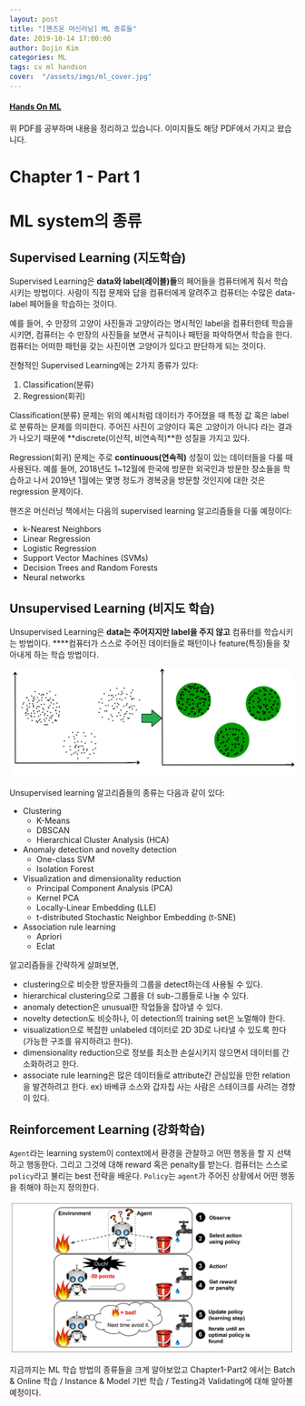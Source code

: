 ```yaml
---
layout: post
title: "[핸즈온 머신러닝] ML 종류들"
date: 2019-10-14 17:00:00
author: Dojin Kim
categories: ML
tags: cv ml handson 
cover:  "/assets/imgs/ml_cover.jpg"
---
```


#### [Hands On ML](https://www.academia.edu/37010160/Hands-On_Machine_Learning_with_Scikit-Learn_and_TensorFlow)
위 PDF를 공부하며 내용을 정리하고 있습니다. 이미지들도 해당 PDF에서 가지고 왔습니다.

# Chapter 1 - Part 1

# ML system의 종류

## Supervised Learning (지도학습)

Supervised Learning은 **data와 label(레이블)들**의 페어들을 컴퓨터에게 줘서 학습시키는 방법이다. 사람이 직접 문제와 답을 컴퓨터에게 알려주고 컴퓨터는 수많은 data-label 페어들을 학습하는 것이다. 

예를 들어, 수 만장의 고양이 사진들과 고양이라는 명시적인 label을 컴퓨터한테 학습을 시키면, 컴퓨터는 수 만장의 사진들을 보면서 규칙이나 패턴을 파악하면서 학습을 한다. 컴퓨터는 어떠한 패턴을 갖는 사진이면 고양이가 있다고 판단하게 되는 것이다.

전형적인 Supervised Learning에는 2가지 종류가 있다:

1. Classification(분류)
2. Regression(회귀)

Classification(분류) 문제는 위의 예시처럼 데이터가 주어졌을 때 특정 값 혹은 label로 분류하는 문제를 의미한다. 주어진 사진이 고양이다 혹은 고양이가 아니다 라는 결과가 나오기 때문에 **discrete(이산적, 비연속적)**한 성질을 가지고 있다.

Regression(회귀) 문제는 주로 **continuous(연속적)** 성질이 있는 데이터들을 다룰 때 사용된다. 예를 들어, 2018년도 1~12월에 한국에 방문한 외국인과 방문한 장소들을 학습하고 나서 2019년 1월에는 몇명 정도가 경복궁을 방문할 것인지에 대한 것은 regression 문제이다. 

핸즈온 머신러닝 책에서는 다음의 supervised learning 알고리즘들을 다룰 예정이다:

- k-Nearest Neighbors
- Linear Regression
- Logistic Regression
- Support Vector Machines (SVMs)
- Decision Trees and Random Forests
- Neural networks

## Unsupervised Learning (비지도 학습)

Unsupervised Learning은 **data는 주어지지만 label을 주지 않고** 컴퓨터를 학습시키는 방법이다. ****컴퓨터가 스스로 주어진 데이터들로 패턴이나 feature(특징)들을 찾아내게 하는 학습 방법이다. 

<div align="center">
<img src="/assets/imgs/ml/intro1_1.png" style="width:500px"/>
</div>

Unsupervised learning 알고리즘들의 종류는 다음과 같이 있다:

- Clustering
    - K-Means
    - DBSCAN
    - Hierarchical Cluster Analysis (HCA)
- Anomaly detection and novelty detection
    - One-class SVM
    - Isolation Forest
- Visualization and dimensionality reduction
    - Principal Component Analysis (PCA)
    - Kernel PCA
    - Locally-Linear Embedding (LLE)
    - t-distributed Stochastic Neighbor Embedding (t-SNE)
- Association rule learning
    - Apriori
    - Eclat

알고리즘들을 간략하게 살펴보면, 

- clustering으로 비슷한 방문자들의 그룹을 detect하는데 사용될 수 있다. 
- hierarchical clustering으로 그룹을 더 sub-그룹들로 나눌 수 있다.
- anomaly detection은 unusual한 작업들을 잡아낼 수 있다.
- novelty detection도 비슷하나, 이 detection의 training set은 노멀해야 한다.
- visualization으로 복잡한 unlabeled 데이터로 2D 3D로 나타낼 수 있도록 한다 (가능한 구조를 유지하려고 한다).
- dimensionality reduction으로 정보를 최소한 손실시키지 않으면서 데이터를 간소화하려고 한다.
- associate rule learning은 많은 데이터들로 attribute간 관심있을 만한 relation을 발견하려고 한다. ex) 바베큐 소스와 갑자칩 사는 사람은 스테이크를 사려는 경향이 있다.

## Reinforcement Learning (강화학습)

`Agent`라는 learning system이 context에서 환경을 관찰하고 어떤 행동을 할 지 선택하고 행동한다. 그리고 그것에 대해 reward 혹은 penalty를 받는다. 컴퓨터는 스스로 `policy`라고 불리는 best 전략을 배운다. `Policy`는 `agent`가 주어진 상황에서 어떤 행동을 취해야 하는지 정의한다.  

<div align="center">
<img src="/assets/imgs/ml/intro1_2.png" style="width:500px"/>
</div>


지금까지는 ML 학습 방법의 종류들을 크게 알아보았고 Chapter1-Part2 에서는 Batch & Online 학습 / Instance & Model 기반 학습 / Testing과 Validating에 대해 알아볼 예정이다.